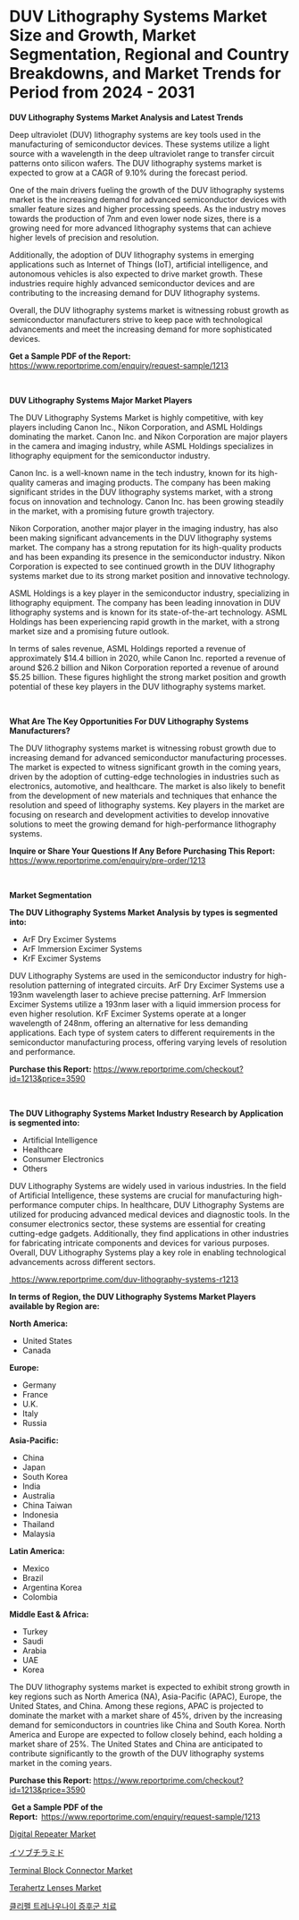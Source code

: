 <p><h1>DUV Lithography Systems Market Size and Growth, Market Segmentation, Regional and Country Breakdowns, and Market Trends for Period from 2024 -  2031</h1></p><p><strong>DUV Lithography Systems Market Analysis and Latest Trends</strong></p>
<p><p>Deep ultraviolet (DUV) lithography systems are key tools used in the manufacturing of semiconductor devices. These systems utilize a light source with a wavelength in the deep ultraviolet range to transfer circuit patterns onto silicon wafers. The DUV lithography systems market is expected to grow at a CAGR of 9.10% during the forecast period.</p><p>One of the main drivers fueling the growth of the DUV lithography systems market is the increasing demand for advanced semiconductor devices with smaller feature sizes and higher processing speeds. As the industry moves towards the production of 7nm and even lower node sizes, there is a growing need for more advanced lithography systems that can achieve higher levels of precision and resolution.</p><p>Additionally, the adoption of DUV lithography systems in emerging applications such as Internet of Things (IoT), artificial intelligence, and autonomous vehicles is also expected to drive market growth. These industries require highly advanced semiconductor devices and are contributing to the increasing demand for DUV lithography systems.</p><p>Overall, the DUV lithography systems market is witnessing robust growth as semiconductor manufacturers strive to keep pace with technological advancements and meet the increasing demand for more sophisticated devices.</p></p>
<p><strong>Get a Sample PDF of the Report:&nbsp;</strong> <a href="https://www.reportprime.com/enquiry/request-sample/1213">https://www.reportprime.com/enquiry/request-sample/1213</a></p>
<p>&nbsp;</p>
<p><strong>DUV Lithography Systems Major Market Players</strong></p>
<p><p>The DUV Lithography Systems Market is highly competitive, with key players including Canon Inc., Nikon Corporation, and ASML Holdings dominating the market. Canon Inc. and Nikon Corporation are major players in the camera and imaging industry, while ASML Holdings specializes in lithography equipment for the semiconductor industry.</p><p>Canon Inc. is a well-known name in the tech industry, known for its high-quality cameras and imaging products. The company has been making significant strides in the DUV lithography systems market, with a strong focus on innovation and technology. Canon Inc. has been growing steadily in the market, with a promising future growth trajectory.</p><p>Nikon Corporation, another major player in the imaging industry, has also been making significant advancements in the DUV lithography systems market. The company has a strong reputation for its high-quality products and has been expanding its presence in the semiconductor industry. Nikon Corporation is expected to see continued growth in the DUV lithography systems market due to its strong market position and innovative technology.</p><p>ASML Holdings is a key player in the semiconductor industry, specializing in lithography equipment. The company has been leading innovation in DUV lithography systems and is known for its state-of-the-art technology. ASML Holdings has been experiencing rapid growth in the market, with a strong market size and a promising future outlook.</p><p>In terms of sales revenue, ASML Holdings reported a revenue of approximately $14.4 billion in 2020, while Canon Inc. reported a revenue of around $26.2 billion and Nikon Corporation reported a revenue of around $5.25 billion. These figures highlight the strong market position and growth potential of these key players in the DUV lithography systems market.</p></p>
<p>&nbsp;</p>
<p><strong>What Are The Key Opportunities For DUV Lithography Systems Manufacturers?</strong></p>
<p><p>The DUV lithography systems market is witnessing robust growth due to increasing demand for advanced semiconductor manufacturing processes. The market is expected to witness significant growth in the coming years, driven by the adoption of cutting-edge technologies in industries such as electronics, automotive, and healthcare. The market is also likely to benefit from the development of new materials and techniques that enhance the resolution and speed of lithography systems. Key players in the market are focusing on research and development activities to develop innovative solutions to meet the growing demand for high-performance lithography systems.</p></p>
<p><strong>Inquire or Share Your Questions If Any Before Purchasing This Report:</strong> <a href="https://www.reportprime.com/enquiry/pre-order/1213">https://www.reportprime.com/enquiry/pre-order/1213</a></p>
<p>&nbsp;</p>
<p><strong>Market Segmentation</strong></p>
<p><strong>The DUV Lithography Systems Market Analysis by types is segmented into:</strong></p>
<p><ul><li>ArF Dry Excimer Systems ­</li><li>ArF Immersion Excimer Systems ­</li><li>KrF Excimer Systems</li></ul></p>
<p><p>DUV Lithography Systems are used in the semiconductor industry for high-resolution patterning of integrated circuits. ArF Dry Excimer Systems use a 193nm wavelength laser to achieve precise patterning. ArF Immersion Excimer Systems utilize a 193nm laser with a liquid immersion process for even higher resolution. KrF Excimer Systems operate at a longer wavelength of 248nm, offering an alternative for less demanding applications. Each type of system caters to different requirements in the semiconductor manufacturing process, offering varying levels of resolution and performance.</p></p>
<p><strong>Purchase this Report:&nbsp;</strong><a href="https://www.reportprime.com/checkout?id=1213&price=3590">https://www.reportprime.com/checkout?id=1213&price=3590</a></p>
<p>&nbsp;</p>
<p><strong>The DUV Lithography Systems Market Industry Research by Application is segmented into:</strong></p>
<p><ul><li>Artificial Intelligence</li><li>Healthcare</li><li>Consumer Electronics</li><li>Others</li></ul></p>
<p><p>DUV Lithography Systems are widely used in various industries. In the field of Artificial Intelligence, these systems are crucial for manufacturing high-performance computer chips. In healthcare, DUV Lithography Systems are utilized for producing advanced medical devices and diagnostic tools. In the consumer electronics sector, these systems are essential for creating cutting-edge gadgets. Additionally, they find applications in other industries for fabricating intricate components and devices for various purposes. Overall, DUV Lithography Systems play a key role in enabling technological advancements across different sectors.</p></p>
<p><a href="https://www.reportprime.com/duv-lithography-systems-r1213">&nbsp;https://www.reportprime.com/duv-lithography-systems-r1213</a></p>
<p><strong>In terms of Region, the DUV Lithography Systems Market Players available by Region are:</strong></p>
<p>
    <p> <strong> North America: </strong>
        <ul>
            <li>United States</li>
            <li>Canada</li>
        </ul>
        </p> 
    <p> <strong> Europe: </strong>
        <ul>
            <li>Germany</li>
            <li>France</li>
            <li>U.K.</li>
            <li>Italy</li>
            <li>Russia</li>
        </ul>
        </p> 
    <p> <strong> Asia-Pacific: </strong>
        <ul>
            <li>China</li>
            <li>Japan</li>
            <li>South Korea</li>
            <li>India</li>
            <li>Australia</li>
            <li>China Taiwan</li>
            <li>Indonesia</li>
            <li>Thailand</li>
            <li>Malaysia</li>
        </ul>
        </p> 
    <p> <strong> Latin America: </strong>
        <ul>
            <li>Mexico</li>
            <li>Brazil</li>
            <li>Argentina Korea</li>
            <li>Colombia</li>
        </ul>
        </p> 
    <p> <strong> Middle East & Africa: </strong>
        <ul>
            <li>Turkey</li>
            <li>Saudi</li>
            <li>Arabia</li>
            <li>UAE</li>
            <li>Korea</li>
        </ul>
    </p>
    </p>
<p><p>The DUV lithography systems market is expected to exhibit strong growth in key regions such as North America (NA), Asia-Pacific (APAC), Europe, the United States, and China. Among these regions, APAC is projected to dominate the market with a market share of 45%, driven by the increasing demand for semiconductors in countries like China and South Korea. North America and Europe are expected to follow closely behind, each holding a market share of 25%. The United States and China are anticipated to contribute significantly to the growth of the DUV lithography systems market in the coming years.</p></p>
<p><strong>Purchase this Report: </strong><a href="https://www.reportprime.com/checkout?id=1213&price=3590">https://www.reportprime.com/checkout?id=1213&price=3590</a></p>
<p>&nbsp;<strong>Get a Sample PDF of the Report:&nbsp;&nbsp;</strong><a href="https://www.reportprime.com/enquiry/request-sample/1213">https://www.reportprime.com/enquiry/request-sample/1213</a></p>
<p><strong></strong></p>
<p><p><a href="https://github.com/joannagoyvaerts/Market-Research-Report-List-2/blob/main/digital-repeater-market.md">Digital Repeater Market</a></p><p><a href="https://github.com/andym141978/Market-Research-Report-List-1/blob/main/788698170973.md">イソブチラミド</a></p><p><a href="https://github.com/lubmix/Market-Research-Report-List-2/blob/main/terminal-block-connector-market.md">Terminal Block Connector Market</a></p><p><a href="https://issuu.com/reportprime-2/docs/terahertz-lenses-market-size-2030.pptx">Terahertz Lenses Market</a></p><p><a href="https://github.com/GabrielBlanda5656/Market-Research-Report-List-1/blob/main/405655268464.md">클리펠 트레나우나이 증후군 치료</a></p></p>
